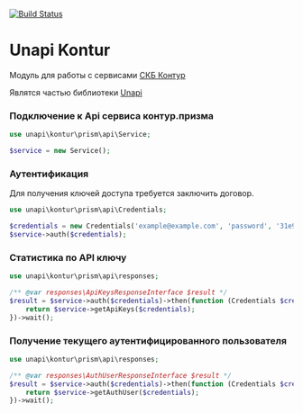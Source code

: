 [![Build Status](https://travis-ci.org/xRubin/unapi-kontur.svg?branch=master)](https://travis-ci.org/xRubin/unapi-kontur)
# Unapi Kontur
Модуль для работы с сервисами [СКБ Контур](https://kontur.ru)

Являтся частью библиотеки [Unapi](https://github.com/xRubin/unapi)

### Подключение к Api сервиса контур.призма
```php
use unapi\kontur\prism\api\Service;

$service = new Service();
```

### Аутентификация
Для получения ключей доступа требуется заключить договор.

```php
use unapi\kontur\prism\api\Credentials;

$credentials = new Credentials('example@example.com', 'password', '31e94610-021a-42e2-b71d-3cf8250e4571', '4d529cb4-757f-be41-834f-c35af2d7e1d1');
$service->auth($credentials);
```

### Статистика по API ключу

```php
use unapi\kontur\prism\api\responses;

/** @var responses\ApiKeysResponseInterface $result */
$result = $service->auth($credentials)->then(function (Credentials $credentials) use ($service) {
    return $service->getApiKeys($credentials);
})->wait();
```

### Получение текущего аутентифицированного пользователя

```php
use unapi\kontur\prism\api\responses;

/** @var responses\AuthUserResponseInterface $result */
$result = $service->auth($credentials)->then(function (Credentials $credentials) use ($service) {
    return $service->getAuthUser($credentials);
})->wait();
```